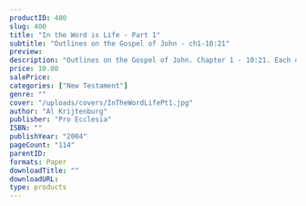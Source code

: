 ```yaml
---
productID: 400
slug: 400
title: "In the Word is Life - Part 1"
subtitle: "Outlines on the Gospel of John - ch1-10:21"
preview: 
description: "Outlines on the Gospel of John. Chapter 1 - 10:21. Each outline includes discussion questions. Published by Pro Ecclesia Publishers."
price: 10.00
salePrice: 
categories: ["New Testament"]
genre: ""
cover: "/uploads/covers/InTheWordLifePt1.jpg"
author: "Al Krijtenburg"
publisher: "Pro Ecclesia"
ISBN: ""
publishYear: "2004"
pageCount: "114"
parentID: 
formats: Paper
downloadTitle: ""
downloadURL: 
type: products
---
```

